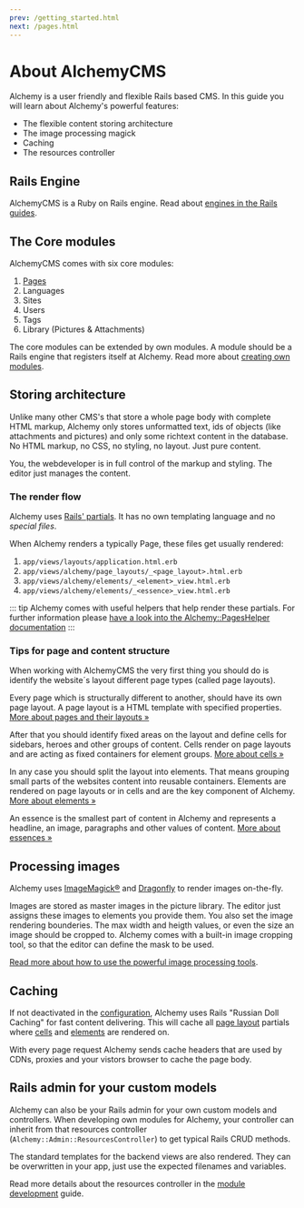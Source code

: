 ```yaml
---
prev: /getting_started.html
next: /pages.html
---
```


# About AlchemyCMS

Alchemy is a user friendly and flexible Rails based CMS. In
this guide you will learn about Alchemy's powerful features:

* The flexible content storing architecture
* The image processing magick
* Caching
* The resources controller

## Rails Engine

AlchemyCMS is a Ruby on Rails engine. Read about [engines in the Rails guides](https://guides.rubyonrails.org/engines.html).

## The Core modules

AlchemyCMS comes with six core modules:

1. [Pages](pages.html)
2. Languages
3. Sites
4. Users
5. Tags
6. Library (Pictures & Attachments)

The core modules can be extended by own modules. A module should be a Rails engine that registers itself at Alchemy. Read more about [creating own modules](create_modules.html).

## Storing architecture

Unlike many other CMS's that store a whole page body with complete HTML markup, Alchemy only stores unformatted text, ids of objects (like attachments and pictures) and only some  richtext content in the database. No HTML markup, no CSS, no styling, no layout. Just pure content.

You, the webdeveloper is in full control of the markup and styling. The editor just manages the content.

### The render flow

Alchemy uses [Rails' partials](https://guides.rubyonrails.org/layouts_and_rendering.html#using-partials). It has no own templating language and no *special files*.

When Alchemy renders a typically Page, these files get usually rendered:

1. `app/views/layouts/application.html.erb`
2. `app/views/alchemy/page_layouts/_<page_layout>.html.erb`
3. `app/views/alchemy/elements/_<element>_view.html.erb`
4. `app/views/alchemy/elements/_<essence>_view.html.erb`

::: tip
Alchemy comes with useful helpers that help render these partials. For further information please [have a look into the Alchemy::PagesHelper documentation](https://www.rubydoc.info/github/AlchemyCMS/alchemy_cms/Alchemy/PagesHelper.html)
:::

### Tips for page and content structure

When working with AlchemyCMS the very first thing you should do is identify the website´s layout different page types (called page layouts).

Every page which is structurally different to another, should have its own page layout. A page layout is a HTML template with specified properties. [More about pages and their layouts »](/pages.html#defining-page-layouts)

After that you should identify fixed areas on the layout and define cells for sidebars, heroes and other groups of content. Cells render on page layouts and are acting as fixed containers for element groups. [More about cells »](/cells.html)

In any case you should split the layout into elements. That means grouping small parts of the websites content into reusable containers. Elements are rendered on page layouts or in cells and are the key component of Alchemy. [More about elements »](/elements.html)

An essence is the smallest part of content in Alchemy and represents a headline, an image, paragraphs and other values of content. [More about essences »](/essences.html)

## Processing images

Alchemy uses [ImageMagick®](https://www.imagemagick.org) and [Dragonfly](http://markevans.github.io/dragonfly/) to render images on-the-fly.

Images are stored as master images in the picture library. The editor just assigns these images to elements you provide them. You also set the image rendering bounderies. The max width and heigth values, or even the size an image should be cropped to. Alchemy comes with a built-in image cropping tool, so that the editor can define the mask to be used.

[Read more about how to use the powerful image processing tools](render_images.html).

## Caching

If not deactivated in the [configuration](/configuration.html), Alchemy uses Rails "Russian Doll Caching" for fast content delivering. This will cache all [page layout](/pages.html) partials where [cells](/cells.html) and [elements](/elements.html) are rendered on.

With every page request Alchemy sends cache headers that are used by CDNs, proxies and your vistors browser to cache the page body.

## Rails admin for your custom models

Alchemy can also be your Rails admin for your own custom models and controllers. When developing own modules for Alchemy, your controller can inherit from that resources controller (`Alchemy::Admin::ResourcesController`) to get typical Rails CRUD methods.

The standard templates for the backend views are also rendered. They can be overwritten in your app, just use the expected filenames and variables.

Read more details about the resources controller in the [module development](/create_modules.html) guide.
